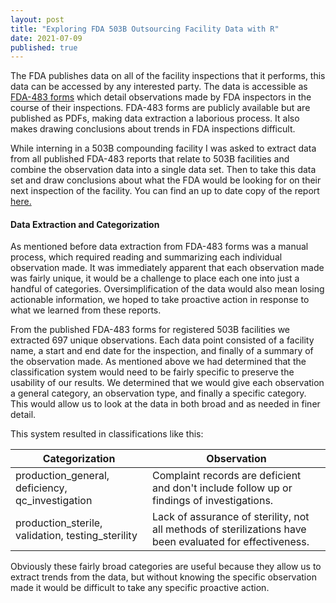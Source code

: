 ```yaml
---
layout: post
title: "Exploring FDA 503B Outsourcing Facility Data with R"
date: 2021-07-09
published: true
---
```


The FDA publishes data on all of the facility inspections that it performs, this data can be accessed by any interested party. The data is accessible as [FDA-483 forms](https://www.fda.gov/drugs/human-drug-compounding/registered-outsourcing-facilities#3) which detail observations made by FDA inspectors in the course of their inspections. FDA-483 forms are publicly available but are published as PDFs, making data extraction a laborious process. It also makes drawing conclusions about trends in FDA inspections difficult. 

While interning in a 503B compounding facility I was asked to extract data from all published FDA-483 reports that relate to 503B facilities and combine the observation data into a single data set. Then to take this data set and draw conclusions about what the FDA would be looking for on their next inspection of the facility. You can find an up to date copy of the report [here.](https://www.mattburns.info/FDA-483.html)

#### Data Extraction and Categorization

As mentioned before data extraction from FDA-483 forms was a manual process, which required reading and summarizing each individual observation made. It was immediately apparent that each observation made was fairly unique, it would be a challenge to place each one into just a handful of categories. Oversimplification of the data would also mean losing actionable information, we hoped to take proactive action in response to what we learned from these reports. 

From the published FDA-483 forms for registered 503B facilities we extracted 697 unique observations. Each data point consisted of a facility name, a start and end date for the inspection, and finally of a summary of the observation made. As mentioned above we had determined that the classification system would need to be fairly specific to preserve the usability of our results. We determined that we would give each observation a general category, an observation type, and finally a specific category. This would allow us to look at the data in both broad and as needed in finer detail. 

This system resulted in classifications like this: 

| Categorization                                                      | Observation                                                                                                                                            |
|-----------------------------------------------------------------|--------------------------------------------------------------------------------------------------------------------------------------|
| production_general, deficiency, qc_investigation | Complaint records are deficient and don't include follow up or findings of investigations.                     |
| production_sterile, validation, testing_sterility      | Lack of assurance of sterility, not all methods of sterilizations have been evaluated for effectiveness. |

Obviously these fairly broad categories are useful because they allow us to extract trends from the data, but without knowing the specific observation made it would be difficult to take any specific proactive action. 